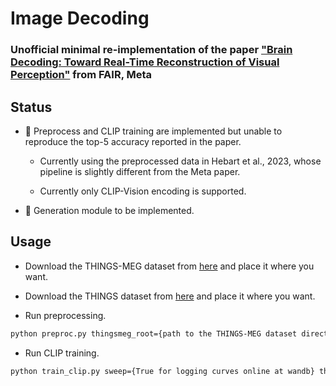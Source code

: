 # Image Decoding

### Unofficial minimal re-implementation of the paper ["Brain Decoding: Toward Real-Time Reconstruction of Visual Perception"](https://ai.meta.com/static-resource/image-decoding) from FAIR, Meta

## Status

- :construction: Preprocess and CLIP training are implemented but unable to reproduce the top-5 accuracy reported in the paper.

  - Currently using the preprocessed data in Hebart et al., 2023, whose pipeline is slightly different from the Meta paper.

  - Currently only CLIP-Vision encoding is supported.

- :construction: Generation module to be implemented.

## Usage

- Download the THINGS-MEG dataset from [here](https://openneuro.org/datasets/ds004212/versions/2.0.0) and place it where you want.

- Download the THINGS dataset from [here](https://osf.io/jum2f/) and place it where you want.

- Run preprocessing.

```bash
python preproc.py thingsmeg_root={path to the THINGS-MEG dataset directory with / at the end} things_root={path to the THINGS dataset directory with / at the end}
```

- Run CLIP training.

```bash
python train_clip.py sweep={True for logging curves online at wandb} thingsmeg_root={path to the THINGS-MEG dataset directory with / at the end} things_root={path to the THINGS dataset directory with / at the end}
```